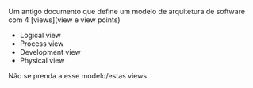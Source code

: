 Um antigo documento que define um modelo de arquitetura de software com 4 [views](view e view points)

* Logical view
* Process view
* Development view
* Physical view


Não se prenda a esse modelo/estas views
